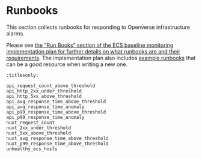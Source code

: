 # Runbooks

This section collects runbooks for responding to Openverse infrastructure
alarms.

Please see
[the "Run Books" section of the ECS baseline monitoring implementation plan for further details on what runbooks are and their requirements](/projects/proposals/monitoring/20230606_implementation_plan_ecs_alarms.md#run-books).
The implementation plan also includes
[example runbooks](/projects/proposals/monitoring/20230606_implementation_plan_ecs_alarms.md#example-run-books)
that can be a good resource when writing a new one.

```{toctree}
:titlesonly:

api_request_count_above_threshold
api_http_2xx_under_threshold
api_http_5xx_above_threshold
api_avg_response_time_above_threshold
api_avg_response_time_anomaly
api_p99_response_time_above_threshold
api_p99_response_time_anomaly
nuxt_request_count
nuxt_2xx_under_threshold
nuxt_5xx_above_threshold
nuxt_avg_response_time_above_threshold
nuxt_p99_response_time_above_threshold
unhealthy_ecs_hosts
```
